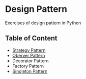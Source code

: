 # Design Pattern
Exercises of design pattern in Python

## Table of Content
* [Strategy Pattern](strategy_pattern/README.md)
* [Oberver Pattern](observer_pattern/README.md)
* Decorator Pattern
* Factory Pattern
* [Singleton Pattern](singleton_pattern/README.md)
